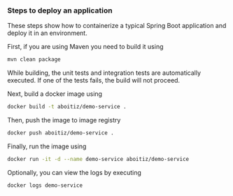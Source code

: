 ### Steps to deploy an application

These steps show how to containerize a typical Spring Boot application and deploy it in an environment.

First, if you are using Maven you need to build it using

```bash
mvn clean package
```

While building, the unit tests and integration tests are automatically executed. If one of the tests fails, the build will not proceed.


Next, build a docker image using

```bash
docker build -t aboitiz/demo-service .
```

Then, push the image to image registry

```bash
docker push aboitiz/demo-service .
```

Finally, run the image using
```bash
docker run -it -d --name demo-service aboitiz/demo-service
```

Optionally, you can view the logs by executing
```bash
docker logs demo-service
```
